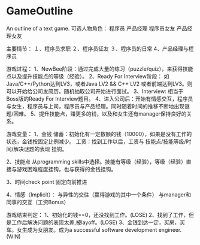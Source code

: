 # GameOutline
An outline of a text game.
可选人物角色：
程序员
产品经理
程序员女友
产品经理女友

主要情节：
１、程序员求职
２、程序员征友
３、程序员的日常
 4、产品经理与程序员

游戏过程：
1、NewBee阶段：通过完成大量的练习（puzzle/quiz），来获得技能点以及提升技能点的等级（经验）。
2、Ready For Interview阶段： 如Java/C++/Python达到LV3，或者Java LV2 && C++ LV2 或者前端达到LV3。则可以开始给公司发简历。随机抽取公司开始进行面试。
3、Interview: 相当于Boss版的Ready For Interview题目。
4、进入公司后：开始有情感交互，程序员与女生，程序员与上司，程序员与产品经理。同时随着时间的推移不断地出现谜题/困难。
5、提升技能点，赚更多的钱，以及和女生还有manager保持良好的关系。



游戏变量：
1、金钱
储蓄：初始化有一定数额的钱（10000），如果是没有工作的状态，金钱按固定比例减少。
工资：找到工作以后，工资与 技能点/技能等级/时间/解决谜题的表现 挂钩。


2、技能点
从programming skills中选择。技能有等级（经验），等级（经验）直接与游戏困难程度挂钩，也与获得的金钱挂钩。


3、时间check point
固定向前推进


4、情感（Implicit）：
与异性的交往（赢得游戏的其中一个条件）
与manager和同事的交互（工资Bonus）

游戏结束判定：
1、初始化的钱==0，还没找到工作。(LOSE)
2、找到了工作，但是工作后解决问题的表现太差,被layoff。(LOSE)
3、金钱到达一定，买房，买车。女生成为女朋友。成为a successful software development engineer. (WIN)
